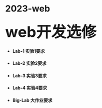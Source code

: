 # 2023-web
<font size=100><b>web开发选修</b></font>

+ #### Lab-1 实验1要求
+ #### Lab-2 实验2要求
+ #### Lab-3 实验3要求
+ #### Lab-4 实验4要求
+ #### Big-Lab 大作业要求
